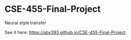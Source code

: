 # CSE-455-Final-Project
Neural style transfer

See it here:
https://abx393.github.io/CSE-455-Final-Project
